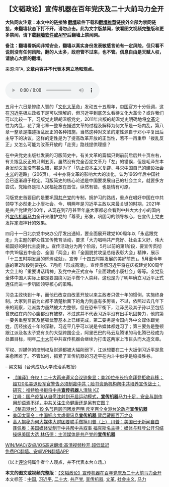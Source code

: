  <h2>【文韬政论】宣传机器在百年党庆及二十大前马力全开</h2> <p class="notice"><b>大陆网友注意：本文中的链接除 <a href="https://github.com/bannedbook/fanqiang" >翻墙</a>软件下载和<a href="https://github.com/killgcd/justmysocks/blob/master/README.md">翻墙推荐</a>链接外全部为禁网链接，未翻墙状态下打不开，请勿点击。此为文字版禁闻，欲看图文视频完整版和更多禁闻，请下载<a href="https://github.com/bannedbook/fanqiang">翻墙软件或APP</a>后翻墙上禁闻网。</p><p>备注：翻墙看新闻非常安全，翻墙以真实身份发表敏感言论有一定风险，但只看不说则没有任何风险，翻的人太多，政府管不过来，也不管。信息自由是天赋人权，请放心大胆的翻墙。</b></p>  <div class="entry"> <p>来源:RFA, <strong>文章内容并不代表本网立场和观点。</strong></p> <p><br /> <audio controls="controls" preload="metadata" src="https://www.rfa.org/cantonese/commentaries/mt/twwatcher-05202021083243.html/@@stream" type="audio/mpeg"><br /> </audio></p>  <p>五月十六日是惨绝人寰的「<span class='wp_keywordlink'><a href="https://www.bannedbook.org/forum2/topic973.html" title="《文化大革命：历史真相和集体记忆》" target="_blank">文化大革命</a></span>」发动五十五周年，<span class='wp_keywordlink_affiliate'><a href="https://www.bannedbook.org/" title="中国" target="_blank">中国</a></span>官方十分低调，这在<a href="https://www.bannedbook.org/bnews/tag/%e4%b9%a0%e8%bf%91%e5%b9%b3/" class="st_tag internal_tag" rel="tag" title="标签 习近平 下的日志">习近平</a>极左政权下是可以理解的，但习近平到底怎么看待文化大革命？或许我们可以比较一下，习版党史跟胡温版党史，2011年出版的胡温党史明确地将<a href="https://www.bannedbook.org/bnews/tag/%e6%96%87%e9%9d%a9/" class="st_tag internal_tag" rel="tag" title="标签 文革 下的日志">文革</a>定性为内乱，花了第七章一整章去描述文革的过程及解释为何文革是一场内乱，第八章一整章是描述拨乱反正的各种措施，当然这种对文革的定性源自于邓小平复出后主导下的决议。这样的定性是为了提高改革开放的正当性，若不一再重申「拨乱反正」又怎么可能为改革开放的「走资」路线提供理据？</p> <p>在中央党史出版社发表的习版简史中，有关文革的篇幅只剩前前后后共十页左右，有关拨乱反正的只剩五页。虽然没有完全否定文革乃「左」的错误，但是毛泽东本身发动文革没有甚么错，那是为了「防止<span class='wp_keywordlink'><a href="https://www.bannedbook.org/forum2/topic920.html" title="资本主义与自由" target="_blank">资本主义</a></span>复辟、寻求<a href="https://www.bannedbook.org/bnews/tag/%E4%B8%AD%E5%9B%BD/" class="st_tag internal_tag" rel="tag" title="标签 中国 下的日志">中国</a>自己的建设<a href="https://www.bannedbook.org/bnews/tag/%e7%a4%be%e4%bc%9a%e4%b8%bb%e4%b9%89/" class="st_tag internal_tag" rel="tag" title="标签 社会主义 下的日志">社会主义</a>的道路」（206页）。书中亦将文革的影响大大的淡化，认为1969年后中国社会已逐渐趋于稳定。习版简史的核心论述是中国要发展自己的社会主义，就要多方尝试，党始终是把人民福祉放在首位，纵然有错，也是情有可原。</p>  <p>习版党史首要目的是要巩固<a href="https://www.bannedbook.org/bnews/tag/%e5%85%b1%e4%ba%a7%e5%85%9a/" class="st_tag internal_tag" rel="tag" title="标签 共产党 下的日志">共产党</a>的专制，拥护习的路线，重点在唱好中国在中共领导下必然走上小康社会。今、明两年是习近平主政以来最关键的时期，2021年是共产党建党100年，从现在到7月甚至年底大家都必会看到中共大大小小的国内外<a href="https://www.bannedbook.org/bnews/tag/%E5%AE%A3%E4%BC%A0%E6%9C%BA%E5%99%A8/" class="st_tag internal_tag" rel="tag" title="标签 宣传机器 下的日志">宣传机器</a><a href="https://www.bannedbook.org/bnews/tag/%E9%A9%AC%E5%8A%9B/" class="st_tag internal_tag" rel="tag" title="标签 马力 下的日志">马力</a>全开来维护党的「尊荣」形象，巩固习的领导核心，在宣传上党史发挥定海神针的效果。</p> <p>四月十一日北京党中央办公厅发出通知，要全面展开建党100周年以「永远跟党走」为主题的群众性宣传教育活动，要求「大力唱响共产党好、社会主义好、伟大祖国好的时代主旋律」。宣传活动分为两个阶段，5月以前的第1阶段，要宣传贯彻中共19届五中全会、全国「两会」和「全国脱贫攻坚总结表彰大会」精神，展示「十三五时期发展的辉煌成就」，宣传「十四五时期发展的美好前景」。5月至今年底的第2阶段则要在6、7月间「形成高潮」，宣传贯彻习近平将在庆祝建党100周年大会上的「重要讲话精神」及党中央正式宣布「全面建成小康社会」等等。全党及全体中国人实际上都是要围绕习近平做个人崇拜，这也是为了明年确立习近平正式连任而进一步巩固领导核心的策略。</p>  <p>习总主政快到十年，而他已改变自改革开放以来主政者只做十年的惯例，实施终身制。大家到目前为止都不清楚枱面下的角力到底有多厉害，不过，依照过去几年下来的观察，江派势力虽然被大力整顿，但在恐布平衡下，江泽民及其子孙以至包括曾庆红在内的心腹都没有被整，不过这并不代表习近平没有出手巩固势力，他的第一要务重整军区及整顿武警基本上已经完成，第二要务是令国内外中文媒体跟党姓，历经接近十年的深耕，习近平几乎可以说是令媒体都姓习了；第三要务是整顿跟江派及各太子党有关的大型跨国企业，阿里巴巴的马云及腾讯的马化腾已经成为处置目标，明年<a href="https://www.bannedbook.org/bnews/tag/%E4%BA%8C%E5%8D%81%E5%A4%A7/" class="st_tag internal_tag" rel="tag" title="标签 二十大 下的日志">二十大</a>前中共宣传机器会继续为打击这两家上市巨头而大造文章。</p> <p>军权、对媒体的控制权及财源都被大幅削弱下，江派想要在二十大扳倒习近平是愈来愈困难了。不管如何，抓紧了宣传机器的习近平在内斗中似乎是稳操胜券。</p>  <p>&#8211; 梁文韬（台湾成功大学政治系教授）</p> <ul class='op-related-articles' title='相关阅读'> <li><a href='https://www.bannedbook.org/bnews/bannedvideo/20210513/1545294.html' target='_blank'>【编译】夺权！二十大再来遵义会议迹象显；美20位州长抗命拜登拒收非移；超120名美退役军官警告必须制裁中共；脸书资助机构帮中共培养宣传战士；研究：推特脸书拒将中共<b>宣传机器</b>人清除  KZ</a></li> <li><a href='https://www.bannedbook.org/bnews/cbnews/20210402/1517987.html' target='_blank'>江峰：国产疫苗从自愿注射到开启运动模式，<b>宣传机器</b>马力十足，安全与副作用却语焉不详，中共关注生命健康还是另有它图？</a></li> <li><a href='https://www.bannedbook.org/bnews/comments/20210328/1514084.html' target='_blank'>【整肃港台】19 名节目顾问团发声明 斥李百全令港台沦政府<b>宣传机器</b></a></li> <li><a href='https://www.bannedbook.org/bnews/comments/20210311/1502787.html' target='_blank'>美印太司令：中国拥庞大虚假讯息<b>宣传机器</b> 背后藏匿百万之众</a></li> <li><a href='https://www.bannedbook.org/bnews/comments/20201225/1454454.html' target='_blank'>高人揭秘为何大媒体大财团要联手做掉川普（上） 川普：美国已无新闻自由 蓬佩奥：美国媒体受制于中共帮中共叙事 福克斯名主持：媒体与拜登公开勾结操纵美国大选 林伍德：主流媒体是共产党的<b>宣传机器</b></a></li> </ul> <p class="texttj"> <a href="https://github.com/bannedbook/fanqiang/wiki/V2ray%E6%9C%BA%E5%9C%BA" target="_blank">WIN/MAC/安卓/iOS高速翻墙:高清视频秒开,超低延迟</a><br/> <a href="https://github.com/bannedbook/fanqiang/wiki/%E7%A6%81%E9%97%BB%E7%BD%91%E5%AE%89%E5%8D%93%E7%BF%BB%E5%A2%99%E6%96%B0%E9%97%BBAPP" target="_blank">免费PC翻墙、安卓VPN翻墙APP</a></p><p>（以上<span class='wp_keywordlink_affiliate'><a href="https://www.bannedbook.org/bnews/comments/" title="新闻评论" target="_blank">评论</a></span>纯属作者个人观点，并不代表本台立场。）</p><a name='sharetosocial'></a>       <div><b>本文的图文或视频完整版</b>：<a href='https://www.bannedbook.org/bnews/comments/20210524/1552995.html'>【文韬政论】宣传机器在百年党庆及二十大前马力全开</a></div>  </div><!--END ENTRY--> <div class="postfooter"> <div>本文标签：<a href="https://www.bannedbook.org/bnews/tag/%E4%B8%AD%E5%9B%BD/" rel="tag">中国</a>, <a href="https://www.bannedbook.org/bnews/tag/%e4%b9%a0%e8%bf%91%e5%b9%b3/" rel="tag">习近平</a>, <a href="https://www.bannedbook.org/bnews/tag/%E4%BA%8C%E5%8D%81%E5%A4%A7/" rel="tag">二十大</a>, <a href="https://www.bannedbook.org/bnews/tag/%e5%85%b1%e4%ba%a7%e5%85%9a/" rel="tag">共产党</a>, <a href="https://www.bannedbook.org/bnews/tag/%E5%AE%A3%E4%BC%A0%E6%9C%BA%E5%99%A8/" rel="tag">宣传机器</a>, <a href="https://www.bannedbook.org/bnews/tag/%e6%96%87%e9%9d%a9/" rel="tag">文革</a>, <a href="https://www.bannedbook.org/bnews/tag/%e7%a4%be%e4%bc%9a%e4%b8%bb%e4%b9%89/" rel="tag">社会主义</a>, <a href="https://www.bannedbook.org/bnews/tag/%E9%A9%AC%E5%8A%9B/" rel="tag">马力</a></div>  </div><!--END POSTFOOTER--> 